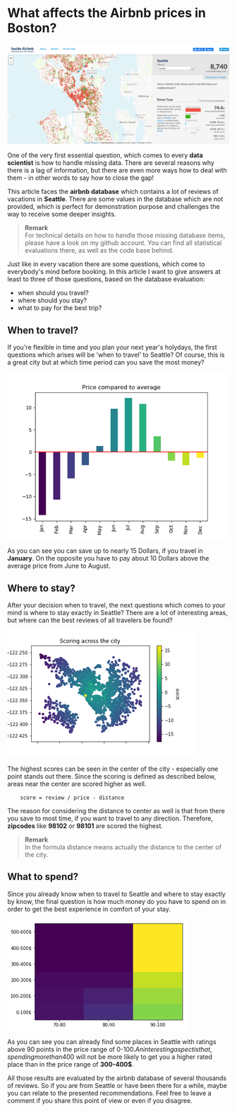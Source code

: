 # What affects the Airbnb prices in Boston?

![When to travel?](images/Title.png)

One of the very first essential question, which comes to every __data scientist__ is how to handle missing data. There are several reasons why there is a lag of information, but there are even more ways how to deal with them - in other words to say how to close the gap!

This article faces the __airbnb database__ which contains a lot of reviews of vacations in __Seattle__. There are some values in the database which are not provided, which is perfect for demonstration purpose and challenges the way to receive some deeper insights.

> __Remark__  
For technical details on how to handle those missing database items, please have a look on my github account. You can find all statistical evaluations there, as well as the code base behind.

Just like in every vacation there are some questions, which come to everybody's mind before booking. In this article I want to give answers at least to three of those questions, based on the database evaluation:

- when should you travel?
- where should you stay?
- what to pay for the best trip?

## When to travel?
If you're flexible in time and you plan your next year's holydays, the first questions which arises will be 'when to travel' to Seattle? Of course, this is a great city but at which time period can you save the most money?

![When to travel?](images/when_to_travel.png)

As you can see you can save up to nearly 15 Dollars, if you travel in __January__. On the opposite you have to pay about 10 Dollars above the average price from June to August. 

## Where to stay?
After your decision when to travel, the next questions which comes to your mind is where to stay exactly in Seattle? There are a lot of interesting areas, but where can the best reviews of all travelers be found?

![Where to stay?](images/where_to_stay.png)

The highest scores can be seen in the center of the city - especially one point stands out there. Since the scoring is defined as described below, areas near the center are scored higher as well.

```
    score = review / price - distance
```

The reason for considering the distance to center as well is that from there you save to most time, if you want to travel to any direction. Therefore, __zipcodes__ like __98102__ or __98101__ are scored the highest.

> __Remark__  
In the formula distance means actually the distance to the center of the city. 

## What to spend?
Since you already know when to travel to Seattle and where to stay exactly by know, the final question is how much money do you have to spend on in order to get the best experience in comfort of your stay.

![What to spend?](images/what_to_spend.png)

As you can see you can already find some places in Seattle with ratings above 90 points in the price range of 0-100$. An interesting aspect is that, spending more than 400$ will not be more likely to get you a higher rated place than in the price range of __300-400$__.

All those results are evaluated by the airbnb database of several thousands of reviews. So if you are from Seattle or have been there for a while, maybe you can relate to the presented recommendations. Feel free to leave a comment if you share this point of view or even if you disagree.